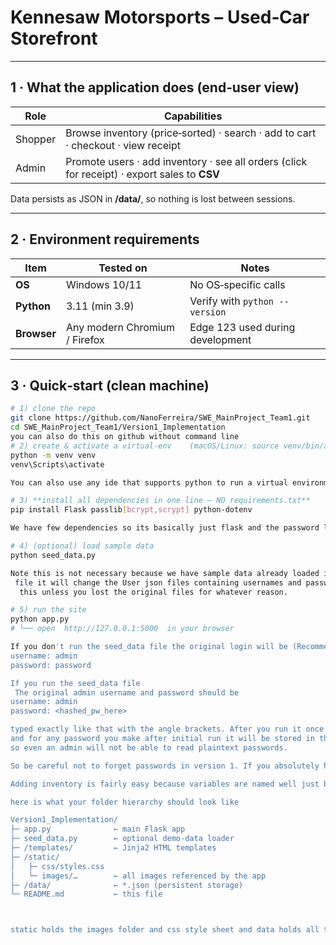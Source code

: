 ﻿# Kennesaw Motorsports – Used‑Car Storefront  

---

## 1 · What the application does (end‑user view)

| Role | Capabilities |
|------|--------------|
| Shopper | Browse inventory (price‑sorted) · search · add to cart · checkout · view receipt |
| Admin   | Promote users · add inventory · see all orders (click for receipt) · export sales to **CSV** |

Data persists as JSON in **/data/**, so nothing is lost between sessions.

---

## 2 · Environment requirements

| Item    | Tested on | Notes |
|---------|-----------|-------|
| **OS**  | Windows 10/11| No OS‑specific calls |
| **Python** | 3.11 (min 3.9) | Verify with `python --version` |
| **Browser** | Any modern Chromium / Firefox | Edge 123 used during development |

---

## 3 · Quick‑start (clean machine)

```bash
# 1) clone the repo
git clone https://github.com/NanoFerreira/SWE_MainProject_Team1.git
cd SWE_MainProject_Team1/Version1_Implementation
you can also do this on github without command line
# 2) create & activate a virtual‑env    (macOS/Linux: source venv/bin/activate)
python -m venv venv
venv\Scripts\activate

You can also use any ide that supports python to run a virtual environment.

# 3) **install all dependencies in one line – NO requirements.txt**
pip install Flask passlib[bcrypt,scrypt] python-dotenv

We have few dependencies so its basically just flask and the password library as long as you have python installed.

# 4) (optional) load sample data
python seed_data.py

Note this is not necessary because we have sample data already loaded in the json files in github. If you run the seed_data.py
 file it will change the User json files containing usernames and passwords among other data. I would reccomend not doing
  this unless you lost the original files for whatever reason.

# 5) run the site
python app.py
# └── open  http://127.0.0.1:5000  in your browser

If you don't run the seed_data file the original login will be (Recommended) 
username: admin
password: password

If you run the seed_data file
 The original admin username and password should be 
username: admin
password: <hashed_pw_here>

typed exactly like that with the angle brackets. After you run it once 
and for any password you make after initial run it will be stored in the user.json file but it will be a hashed version 
so even an admin will not be able to read plaintext passwords. 

So be careful not to forget passwords in version 1. If you absolutely have to you can edit the user.json manually to type in a password in plaintext which will then get hashed at next run of the app.py file. 

Adding inventory is fairly easy because variables are named well just be aware that prices are stored in cents not dollars and images need to be provided in the /static/images folder. 

here is what your folder hierarchy should look like 

Version1_Implementation/
├─ app.py              ← main Flask app
├─ seed_data.py        ← optional demo‑data loader
├─ /templates/         ← Jinja2 HTML templates
├─ /static/
│   ├─ css/styles.css
│   └─ images/…        ← all images referenced by the app
├─ /data/              ← *.json (persistent storage)
└─ README.md           ← this file



static holds the images folder and css style sheet and data holds all the json files it should be pretty clear and laid out correctly the way we uploaded it on github but if anything changes it or it fails to clone correctly this is how the files should be arranged 
